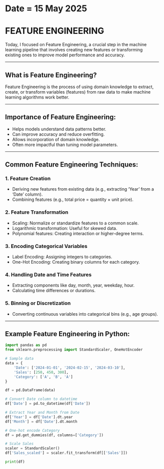 # Date = 15 May 2025  
# FEATURE ENGINEERING

Today, I focused on Feature Engineering, a crucial step in the machine learning pipeline that involves creating new features or transforming existing ones to improve model performance and accuracy.

---

## What is Feature Engineering?  
Feature Engineering is the process of using domain knowledge to extract, create, or transform variables (features) from raw data to make machine learning algorithms work better.

---

## Importance of Feature Engineering:  
- Helps models understand data patterns better.  
- Can improve accuracy and reduce overfitting.  
- Allows incorporation of domain knowledge.  
- Often more impactful than tuning model parameters.

---

## Common Feature Engineering Techniques:

### 1. Feature Creation  
- Deriving new features from existing data (e.g., extracting ‘Year’ from a ‘Date’ column).  
- Combining features (e.g., total price = quantity × unit price).

### 2. Feature Transformation  
- Scaling: Normalize or standardize features to a common scale.  
- Logarithmic transformation: Useful for skewed data.  
- Polynomial features: Creating interaction or higher-degree terms.

### 3. Encoding Categorical Variables  
- Label Encoding: Assigning integers to categories.  
- One-Hot Encoding: Creating binary columns for each category.

### 4. Handling Date and Time Features  
- Extracting components like day, month, year, weekday, hour.  
- Calculating time differences or durations.

### 5. Binning or Discretization  
- Converting continuous variables into categorical bins (e.g., age groups).

---

## Example Feature Engineering in Python:

```python
import pandas as pd
from sklearn.preprocessing import StandardScaler, OneHotEncoder

# Sample data
data = {
    'Date': ['2024-01-01', '2024-02-15', '2024-03-10'],
    'Sales': [250, 450, 300],
    'Category': ['A', 'B', 'A']
}

df = pd.DataFrame(data)

# Convert Date column to datetime
df['Date'] = pd.to_datetime(df['Date'])

# Extract Year and Month from Date
df['Year'] = df['Date'].dt.year
df['Month'] = df['Date'].dt.month

# One-hot encode Category
df = pd.get_dummies(df, columns=['Category'])

# Scale Sales
scaler = StandardScaler()
df['Sales_scaled'] = scaler.fit_transform(df[['Sales']])

print(df)
